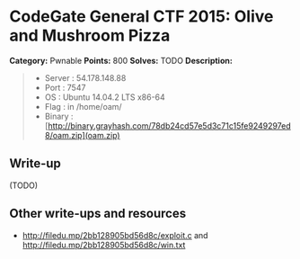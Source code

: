 # CodeGate General CTF 2015: Olive and Mushroom Pizza

**Category:** Pwnable
**Points:** 800
**Solves:** TODO
**Description:** 

> - Server : 54.178.148.88
> - Port : 7547
> - OS : Ubuntu 14.04.2 LTS x86-64
> - Flag : in /home/oam/
> - Binary : [http://binary.grayhash.com/78db24cd57e5d3c71c15fe9249297ed8/oam.zip](oam.zip)

## Write-up

(TODO)

## Other write-ups and resources

* <http://filedu.mp/2bb128905bd56d8c/exploit.c> and <http://filedu.mp/2bb128905bd56d8c/win.txt>
